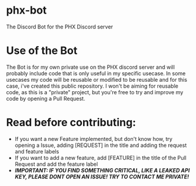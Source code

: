 # phx-bot
The Discord Bot for the PHX Discord server

# Use of the Bot
The Bot is for my own private use on the PHX discord server and will probably include code that is only useful in my specific usecase.
In some usecases my code will be reusable or modified to be reusable and for this case, i've created this public repository.
I won't be aiming for reusable code, as this is a "private" project, but you're free to try and improve my code by opening a Pull Request.

# Read before contributing:
- If you want a new Feature implemented, but don't know how, try opening a Issue, adding [REQUEST] in the title and adding the request and feature labels
- If you want to add a new feature, add [FEATURE] in the title of the Pull Request and add the feature label
- ***IMPORTANT: IF YOU FIND SOMETHING CRITICAL, LIKE A LEAKED API KEY, PLEASE DONT OPEN AN ISSUE! TRY TO CONTACT ME PRIVATE!***
